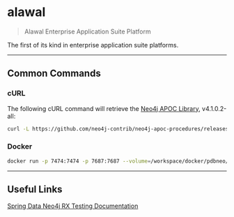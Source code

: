 # alawal

> Alawal Enterprise Application Suite Platform

The first of its kind in enterprise application suite platforms.

***

## Common Commands
### cURL
The following cURL command will retrieve the [Neo4j APOC Library](http://neo4j.com/developer/neo4j-apoc/), v4.1.0.2-all:
```sh
curl -L https://github.com/neo4j-contrib/neo4j-apoc-procedures/releases/download/4.1.0.2/apoc-4.1.0.2-all.jar -O
```

### Docker
```sh
docker run -p 7474:7474 -p 7687:7687 --volume=/workspace/docker/pdbneo/data:/var/lib/neo4j/data --volume=/workspace/docker/pdbneo/plugins:/var/lib/neo4j/plugins -e NEO4J_AUTH=neo4j/admin --env NEO4J_dbms_security_procedures_unrestricted=apoc.* --name pdbneo -d neo4j:latest
```

***

## Useful Links
[Spring Data Neo4j RX Testing Documentation](https://neo4j.github.io/sdn-rx/master/#testing)
